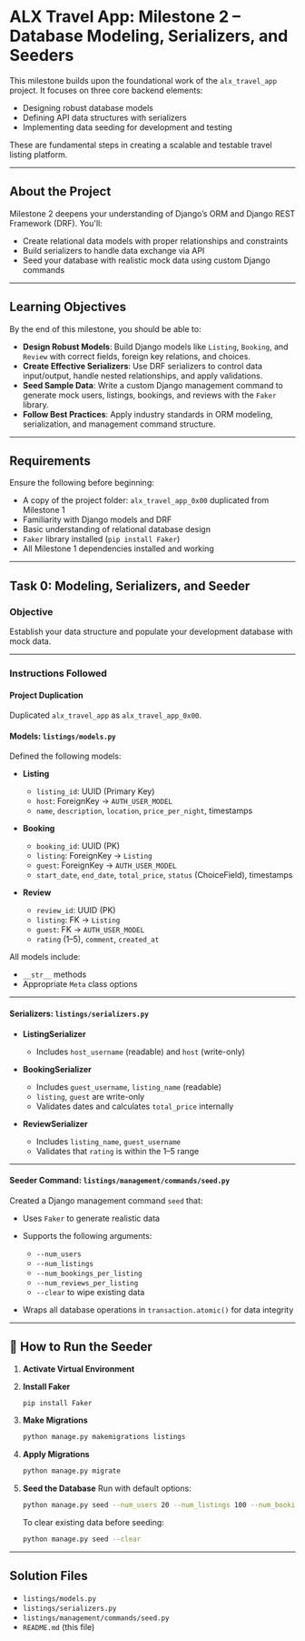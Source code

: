 # ALX Travel App: Milestone 2 – Database Modeling, Serializers, and Seeders

This milestone builds upon the foundational work of the `alx_travel_app` project. It focuses on three core backend elements:

* Designing robust database models
* Defining API data structures with serializers
* Implementing data seeding for development and testing

These are fundamental steps in creating a scalable and testable travel listing platform.

---

## About the Project

Milestone 2 deepens your understanding of Django’s ORM and Django REST Framework (DRF). You'll:

* Create relational data models with proper relationships and constraints
* Build serializers to handle data exchange via API
* Seed your database with realistic mock data using custom Django commands

---

## Learning Objectives

By the end of this milestone, you should be able to:

* **Design Robust Models**: Build Django models like `Listing`, `Booking`, and `Review` with correct fields, foreign key relations, and choices.
* **Create Effective Serializers**: Use DRF serializers to control data input/output, handle nested relationships, and apply validations.
* **Seed Sample Data**: Write a custom Django management command to generate mock users, listings, bookings, and reviews with the `Faker` library.
* **Follow Best Practices**: Apply industry standards in ORM modeling, serialization, and management command structure.

---

## Requirements

Ensure the following before beginning:

* A copy of the project folder: `alx_travel_app_0x00` duplicated from Milestone 1
* Familiarity with Django models and DRF
* Basic understanding of relational database design
* `Faker` library installed (`pip install Faker`)
* All Milestone 1 dependencies installed and working

---

## Task 0: Modeling, Serializers, and Seeder

### Objective

Establish your data structure and populate your development database with mock data.

---

### Instructions Followed

#### Project Duplication

Duplicated `alx_travel_app` as `alx_travel_app_0x00`.

#### Models: `listings/models.py`

Defined the following models:

* **Listing**

  * `listing_id`: UUID (Primary Key)
  * `host`: ForeignKey → `AUTH_USER_MODEL`
  * `name`, `description`, `location`, `price_per_night`, timestamps

* **Booking**

  * `booking_id`: UUID (PK)
  * `listing`: ForeignKey → `Listing`
  * `guest`: ForeignKey → `AUTH_USER_MODEL`
  * `start_date`, `end_date`, `total_price`, `status` (ChoiceField), timestamps

* **Review**

  * `review_id`: UUID (PK)
  * `listing`: FK → `Listing`
  * `guest`: FK → `AUTH_USER_MODEL`
  * `rating` (1–5), `comment`, `created_at`

All models include:

* `__str__` methods
* Appropriate `Meta` class options

---

#### Serializers: `listings/serializers.py`

* **ListingSerializer**

  * Includes `host_username` (readable) and `host` (write-only)

* **BookingSerializer**

  * Includes `guest_username`, `listing_name` (readable)
  * `listing`, `guest` are write-only
  * Validates dates and calculates `total_price` internally

* **ReviewSerializer**

  * Includes `listing_name`, `guest_username`
  * Validates that `rating` is within the 1–5 range

---

#### Seeder Command: `listings/management/commands/seed.py`

Created a Django management command `seed` that:

* Uses `Faker` to generate realistic data
* Supports the following arguments:

  * `--num_users`
  * `--num_listings`
  * `--num_bookings_per_listing`
  * `--num_reviews_per_listing`
  * `--clear` to wipe existing data
* Wraps all database operations in `transaction.atomic()` for data integrity

---

## 🧪 How to Run the Seeder

1. **Activate Virtual Environment**

2. **Install Faker**

   ```bash
   pip install Faker
   ```

3. **Make Migrations**

   ```bash
   python manage.py makemigrations listings
   ```

4. **Apply Migrations**

   ```bash
   python manage.py migrate
   ```

5. **Seed the Database**
   Run with default options:

   ```bash
   python manage.py seed --num_users 20 --num_listings 100 --num_bookings_per_listing 10 --num_reviews_per_listing 5
   ```

   To clear existing data before seeding:

   ```bash
   python manage.py seed --clear
   ```

---

## Solution Files

* `listings/models.py`
* `listings/serializers.py`
* `listings/management/commands/seed.py`
* `README.md` (this file)
